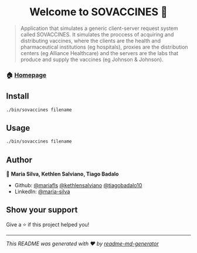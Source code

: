 <h1 align="center">Welcome to SOVACCINES 👋</h1>
<p>
</p>

> Application that simulates a generic client-server request system called SOVACCINES. It simulates the proccess of acquiring and distributing vaccines, where the clients are the health and pharmaceutical institutions (eg hospitals), proxies are the distribution centers (eg Alliance Healthcare) and the servers are the labs that produce and supply the vaccines (eg Johnson & Johnson).

### 🏠 [Homepage](https://github.com/mariafls/SOVACCINES)

## Install

```sh
./bin/sovaccines filename
```

## Usage

```sh
./bin/sovaccines filename
```

## Author

👤 **Maria Silva, Kethlen Salviano, Tiago Badalo**

* Github: [@mariafls](https://github.com/mariafls) [@kethlensalviano](https://github.com/kethlensalviano) [@tiagobadalo10](https://github.com/tiagobadalo10)
* LinkedIn: [@maria-silva](https://www.linkedin.com/in/maria-silva-b8411156/)

## Show your support

Give a ⭐️ if this project helped you!

***
_This README was generated with ❤️ by [readme-md-generator](https://github.com/kefranabg/readme-md-generator)_
